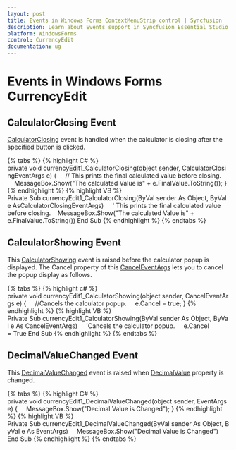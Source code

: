 ```yaml
---
layout: post
title: Events in Windows Forms ContextMenuStrip control | Syncfusion
description: Learn about Events support in Syncfusion Essential Studio Windows Forms CurrencyEdit control and more details.
platform: WindowsForms
control: CurrencyEdit
documentation: ug
---
```


# Events in Windows Forms CurrencyEdit

## CalculatorClosing Event

[CalculatorClosing](https://help.syncfusion.com/cr/windowsforms/Syncfusion.Windows.Forms.Tools.CurrencyEdit.html) event is handled when the calculator is closing after the specified button is clicked.

{% tabs %}
{% highlight C# %}
private void currencyEdit1_CalculatorClosing(object sender, CalculatorClosingEventArgs e)
{
    // This prints the final calculated value before closing.
    MessageBox.Show("The calculated Value is" + e.FinalValue.ToString());
}
{% endhighlight %}
{% highlight VB %}
Private Sub currencyEdit1_CalculatorClosing(ByVal sender As Object, ByVal e AsCalculatorClosingEventArgs)
    ' This prints the final calculated value before closing.
    MessageBox.Show("The calculated Value is" + e.FinalValue.ToString())
End Sub
{% endhighlight %}
{% endtabs %}

## CalculatorShowing Event

This [CalculatorShowing](https://help.syncfusion.com/cr/windowsforms/Syncfusion.Windows.Forms.Tools.CurrencyEdit.html) event is raised before the calculator popup is displayed. The Cancel property of this [CancelEventArgs](https://docs.microsoft.com/en-us/dotnet/api/system.componentmodel.canceleventargs?redirectedfrom=MSDN&view=netframework-4.7.2) lets  you to cancel the popup display as follows.

{% tabs %}
{% highlight c# %}
private void currencyEdit1_CalculatorShowing(object sender, CancelEventArgs e)
{
    //Cancels the calculator popup.
    e.Cancel = true;
}
{% endhighlight %}
{% highlight VB %}
Private Sub currencyEdit1_CalculatorShowing(ByVal sender As Object, ByVal e As CancelEventArgs)
    'Cancels the calculator popup.
     e.Cancel = True
End Sub
{% endhighlight %}
{% endtabs %}

## DecimalValueChanged Event

This [DecimalValueChanged](https://help.syncfusion.com/cr/windowsforms/Syncfusion.Windows.Forms.Tools.CurrencyEdit.html) event is raised when [DecimalValue](https://help.syncfusion.com/cr/windowsforms/Syncfusion.Windows.Forms.Tools.CurrencyEdit.html#Syncfusion_Windows_Forms_Tools_CurrencyEdit_DecimalValue) property is changed.

{% tabs %}
{% highlight C# %}
private void currencyEdit1_DecimalValueChanged(object sender, EventArgs e)
{
    MessageBox.Show("Decimal Value is Changed");
}
{% endhighlight %}
{% highlight VB %}
Private Sub currencyEdit1_DecimalValueChanged(ByVal sender As Object, ByVal e As EventArgs)
    MessageBox.Show("Decimal Value is Changed")
End Sub
{% endhighlight %}
{% endtabs %}
